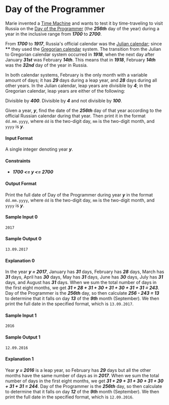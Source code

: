 # Day of the Programmer

Marie invented a [Time Machine](https://en.wikipedia.org/wiki/Time_machine) and wants to test it by time-traveling to visit Russia on the [Day of the Programmer](https://en.wikipedia.org/wiki/Day_of_the_Programmer) (the __*256th*__ day of the year) during a year in the inclusive range from __*1700*__ to __*2700*__.

From __*1700*__ to __*1917*__, Russia's official calendar was the [Julian calendar](https://en.wikipedia.org/wiki/Julian_calendar); since __**__ they used the [Gregorian calendar](https://en.wikipedia.org/wiki/Gregorian_calendar) system. The transition from the Julian to Gregorian calendar system occurred in __*1918*__, when the next day after January __*31st*__ was February __*14th*__. This means that in __*1918*__, February __*14th*__ was the __*32nd*__ day of the year in Russia.

In both calendar systems, February is the only month with a variable amount of days; it has __*29*__ days during a leap year, and __*28*__ days during all other years. In the Julian calendar, leap years are divisible by __*4*__; in the Gregorian calendar, leap years are either of the following:

Divisible by __*400*__.
Divisible by __*4*__ and not divisible by __*100*__.

Given a year, __*y*__, find the date of the __*256th*__ day of that year according to the official Russian calendar during that year. Then print it in the format `dd.mm.yyyy`, where `dd` is the two-digit day, `mm` is the two-digit month, and `yyyy` is __*y*__.

#### Input Format
A single integer denoting year __*y*__.

#### Constraints
* __*1700 <= y <= 2700*__

#### Output Format
Print the full date of Day of the Programmer during year __*y*__ in the format `dd.mm.yyyy`, where `dd` is the two-digit day, `mm` is the two-digit month, and `yyyy` is __*y*__.

#### Sample Input 0
```
2017
```

#### Sample Output 0
```
13.09.2017
```

#### Explanation 0
In the year __*y = 2017*__, January has __*31*__ days, February has __*28*__ days, March has __*31*__ days, April has __*30*__ days, May has __*31*__ days, June has __*30*__ days, July has __*31*__ days, and August has __*31*__ days. When we sum the total number of days in the first eight months, we get __*31 + 28 + 31 + 30 + 31 + 30 + 31 + 31 = 243*__. Day of the Programmer is the __*256th*__ day, so then calculate __*256 - 243 = 13*__ to determine that it falls on day __*13*__ of the __*9th*__ month (September). We then print the full date in the specified format, which is `13.09.2017`.

#### Sample Input 1
```
2016
```

#### Sample Output 1
```
12.09.2016
```

#### Explanation 1
Year __*y = 2016*__ is a leap year, so February has __*29*__ days but all the other months have the same number of days as in __*2017*__. When we sum the total number of days in the first eight months, we get __*31 + 29 + 31 + 30 + 31 + 30 + 31 + 31 = 244*__. Day of the Programmer is the __*256th*__ day, so then calculate  to determine that it falls on day __*12*__ of the __*9th*__ month (September). We then print the full date in the specified format, which is `12.09.2016`.
